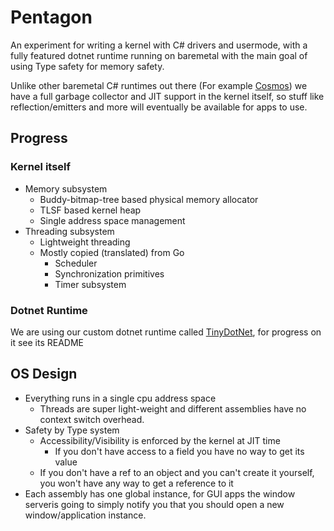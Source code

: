 # Pentagon

An experiment for writing a kernel with C# drivers and usermode, with a fully featured dotnet runtime running on 
baremetal with the main goal of using Type safety for memory safety.

Unlike other baremetal C# runtimes out there (For example [Cosmos](https://github.com/CosmosOS/Cosmos)) we have a full 
garbage collector and JIT support in the kernel itself, so stuff like reflection/emitters and more will eventually be 
available for apps to use.

## Progress

### Kernel itself
- Memory subsystem
  - Buddy-bitmap-tree based physical memory allocator
  - TLSF based kernel heap
  - Single address space management
- Threading subsystem
  - Lightweight threading
  - Mostly copied (translated) from Go
    - Scheduler
    - Synchronization primitives
    - Timer subsystem

### Dotnet Runtime
We are using our custom dotnet runtime called [TinyDotNet](https://github.com/Itay2805/tinydotnet), for progress on it see its README

## OS Design

- Everything runs in a single cpu address space
  - Threads are super light-weight and different assemblies have no context switch overhead. 
- Safety by Type system
  - Accessibility/Visibility is enforced by the kernel at JIT time
      - If you don't have access to a field you have no way to get its value
  - If you don't have a ref to an object and you can't create it yourself, you won't have 
    any way to get a reference to it 
- Each assembly has one global instance, for GUI apps the window serveris going to simply notify you that you should 
  open a new window/application instance.
